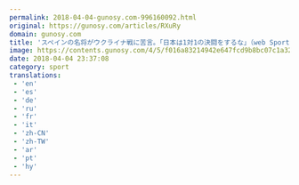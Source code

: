 ```yaml
---
permalink: 2018-04-04-gunosy.com-996160092.html
original: https://gunosy.com/articles/RXuRy
domain: gunosy.com
title: 'スペインの名将がウクライナ戦に苦言。「日本は1対1の決闘をするな」（web Sportiva） - グノシー'
image: https://contents.gunosy.com/4/5/f016a83214942e647fcd9b8bc07c1a32_content.jpg
date: 2018-04-04 23:37:08
category: sport
translations: 
 - 'en'
 - 'es'
 - 'de'
 - 'ru'
 - 'fr'
 - 'it'
 - 'zh-CN'
 - 'zh-TW'
 - 'ar'
 - 'pt'
 - 'hy'
---
```


